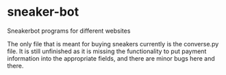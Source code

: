 # sneaker-bot
Sneakerbot programs for different websites

The only file that is meant for buying sneakers currently is the converse.py file. It is still unfinished as it is missing the functionality to put payment information into the appropriate fields, and there are minor bugs here and there.
